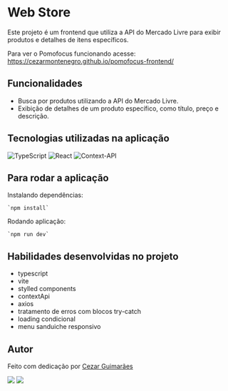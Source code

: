 # Web Store

Este projeto é um frontend que utiliza a API do Mercado Livre para exibir produtos e detalhes de itens específicos.

Para ver o Pomofocus funcionando acesse: https://cezarmontenegro.github.io/pomofocus-frontend/

## Funcionalidades

- Busca por produtos utilizando a API do Mercado Livre.
- Exibição de detalhes de um produto específico, como título, preço e descrição.

## Tecnologias utilizadas na aplicação
![TypeScript](https://img.shields.io/badge/typescript-%23007ACC.svg?style=for-the-badge&logo=typescript&logoColor=white)
![React](https://img.shields.io/badge/react-%2320232a.svg?style=for-the-badge&logo=react&logoColor=%2361DAFB)
![Context-API](https://img.shields.io/badge/Context--Api-000000?style=for-the-badge&logo=react)

## Para rodar a aplicação
  Instalando dependências:
  
    `npm install`

  Rodando aplicação:
  
    `npm run dev`

## Habilidades desenvolvidas no projeto
- typescript
- vite
- stylled components
- contextApi
- axios
- tratamento de erros com blocos try-catch
- loading condicional
- menu sanduiche responsivo

## Autor
Feito com dedicação por [Cezar Guimarães](https://github.com/CezarMontenegro)

<a href = "mailto:cezarguimaraes@gmail.com"><img src="https://img.shields.io/badge/-Gmail-%23333?style=for-the-badge&logo=gmail&logoColor=white" target="_blank"></a>
<a href="https://www.linkedin.com/in/cezarmontenegro" target="_blank"><img src="https://img.shields.io/badge/-LinkedIn-%230077B5?style=for-the-badge&logo=linkedin&logoColor=white" target="_blank"></a> 

